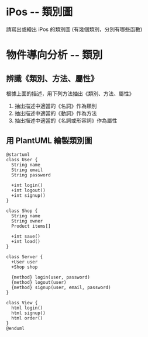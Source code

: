 # iPos -- 類別圖

請寫出或繪出 iPos 的類別圖 (有幾個類別，分別有哪些函數)


# 物件導向分析 -- 類別

## 辨識《類別、方法、屬性》

根據上面的描述，用下列方法抽出《類別、方法、屬性》

1. 抽出描述中適當的《名詞》作為類別
2. 抽出描述中適當的《動詞》作為方法
3. 抽出描述中適當的《名詞或形容詞》作為屬性

## 用 PlantUML 繪製類別圖

```puml
@startuml
class User {
  String name
  String email
  String password

  +int login()
  +int logout()
  +int signup()
}

class Shop {
  String name
  String owner
  Product items[]

  +int save()
  +int load()
}

class Server {
  +User user
  +Shop shop

  {method} login(user, password)
  {method} logout(user)
  {method} signup(user, email, password)
}

class View {
  html login()
  html signup()
  html order()
}
@enduml
```
